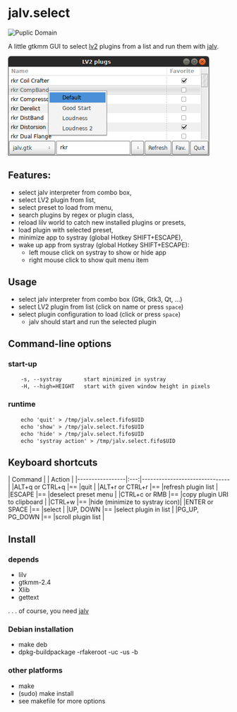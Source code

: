 jalv.select
===========

![Puplic Domain](http://freedomdefined.org/upload/2/20/Pd-button.png)

A little gtkmm GUI to select [lv2](http://lv2plug.in/) plugins from a list
and run them with [jalv](https://drobilla.net/software/jalv/).

![jalvselect](https://github.com/brummer10/jalv_select/raw/master/jalv.select.png)

## Features:

- select jalv interpreter from combo box,
- select LV2 plugin from list,
- select preset to load from menu,
- search plugins by regex or plugin class,
- reload lilv world to catch new installed plugins or presets,
- load plugin with selected preset,
- minimize app to systray (global Hotkey SHIFT+ESCAPE),
- wake up app from systray (global Hotkey SHIFT+ESCAPE):
    - left mouse click on systray to show or hide app
    - right mouse click to show quit menu item

## Usage

- select jalv interpreter from combo box (Gtk, Gtk3, Qt, ...)
- select LV2 plugin from list (click on name or press `space`)
- select plugin configuration to load (click or press `space`)
    - jalv should start and run the selected plugin

## Command-line options

### start-up

```
    -s, --systray       start minimized in systray
    -H, --high=HEIGHT   start with given window height in pixels
```

### runtime

```
    echo 'quit' > /tmp/jalv.select.fifo$UID
    echo 'show' > /tmp/jalv.select.fifo$UID
    echo 'hide' > /tmp/jalv.select.fifo$UID
    echo 'systray action' > /tmp/jalv.select.fifo$UID
```

## Keyboard shortcuts

  |   Command       |     |   Action                      |
    |-----------------|:---:|-------------------------------|
    |ALT+q or CTRL+q  |==   |quit                           |
    |ALT+r or CTRL+r  |==   |refresh plugin list            |
    |ESCAPE           |==   |deselect preset menu           |
    |CTRL+c or RMB    |==   |copy plugin URI to clipboard   |
    |CTRL+w           |==   |hide (minimize to systray icon)|
    |ENTER or SPACE   |==   |select                         |
    |UP, DOWN         |==   |select plugin in list          |
    |PG_UP, PG_DOWN   |==   |scroll plugin list             |

## Install

### depends

- lilv
- gtkmm-2.4
- Xlib
- gettext

 . . . of course, you need [jalv](https://drobilla.net/software/jalv/)

### Debian installation

- make deb
- dpkg-buildpackage -rfakeroot -uc -us -b

### other platforms

- make
- (sudo) make install
- see makefile for more options
